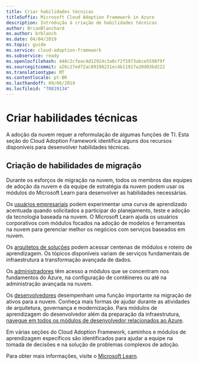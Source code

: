 ```yaml
---
title: Criar habilidades técnicas
titleSuffix: Microsoft Cloud Adoption Framework in Azure
description: Introdução à criação de habilidades técnicas
author: BrianBlanchard
ms.author: brblanch
ms.date: 04/04/2019
ms.topic: guide
ms.service: cloud-adoption-framework
ms.subservice: ready
ms.openlocfilehash: 448c2cfeac4d12924c3a0cf2f5973abce5598f9f
ms.sourcegitcommit: a26c27ed72ac89198231ec4b11917a20d03bd222
ms.translationtype: MT
ms.contentlocale: pt-BR
ms.lasthandoff: 09/06/2019
ms.locfileid: "70819134"
---
```

# <a name="build-technical-skills"></a>Criar habilidades técnicas

A adoção da nuvem requer a reformulação de algumas funções de TI. Esta seção do Cloud Adoption Framework identifica alguns dos recursos disponíveis para desenvolver habilidades técnicas.

## <a name="migration-skill-building"></a>Criação de habilidades de migração

Durante os esforços de migração na nuvem, todos os membros das equipes de adoção da nuvem e da equipe de estratégia da nuvem podem usar os módulos do Microsoft Learn para desenvolver as habilidades necessárias.

Os [usuários empresariais](/learn/browse/?roles=business-user) podem experimentar uma curva de aprendizado acentuada quando solicitados a participar do planejamento, teste e adoção da tecnologia baseada na nuvem. O Microsoft Learn ajuda os usuários corporativos com módulos focados na adoção de modelos e ferramentas na nuvem para gerenciar melhor os negócios com serviços baseados em nuvem.

Os [arquitetos de soluções](/learn/browse/?roles=solution-architect) podem acessar centenas de módulos e roteiro de aprendizagem. Os tópicos disponíveis variam de serviços fundamentais de infraestrutura a transformação avançada de dados.

Os [administradores](/learn/browse/?roles=administrator) têm acesso a módulos que se concentram nos fundamentos do Azure, na configuração de contêineres ou até na administração avançada na nuvem.

Os [desenvolvedores](/learn/browse/?roles=developer&term=infrastructure) desempenham uma função importante na migração de ativos para a nuvem. Conheça mais formas de ajudar durante as atividades de arquitetura, governança e modernização. Para módulos de aprendizagem do desenvolvedor além da preparação da infraestrutura, [navegue em todos os módulos de desenvolvedor relacionados ao Azure](/learn/browse/?roles=developer&products=azure).

Em várias seções do Cloud Adoption Framework, caminhos e módulos de aprendizagem específicos são identificados para ajudar a equipe na tomada de decisões e na solução de problemas complexos de adoção.

Para obter mais informações, visite o [Microsoft Learn](/learn).
